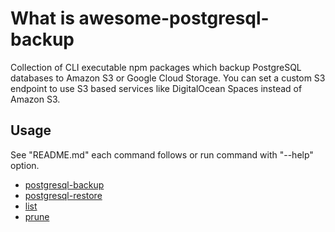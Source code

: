 # What is awesome-postgresql-backup

Collection of CLI executable npm packages which backup PostgreSQL databases to Amazon S3 or Google Cloud Storage. You can set a custom S3 endpoint to use S3 based services like DigitalOcean Spaces instead of Amazon S3.

## Usage

See "README.md" each command follows or run command with "--help" option.

- [postgresql-backup](../postgresql-backup/README.md)
- [postgresql-restore](../postgresql-restore/README.md)
- [list](../list/README.md)
- [prune](../prune/README.md)
